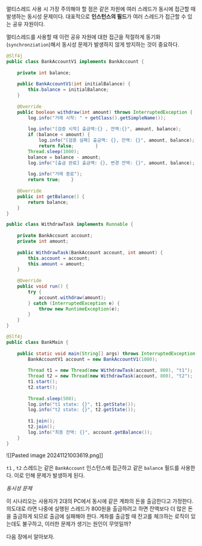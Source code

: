 멀티스레드 사용 시 가장 주의해야 할 점은 같은 자원에 여러 스레드가 동시에 접근할 때 발생하는 동시성 문제이다. 대표적으로 **인스턴스의 필드**가 여러 스레드가 접근할 수 있는 공유 자원이다.

멀티스레드를 사용할 때 이런 공유 자원에 대한 접근을 적절하게 동기화(`synchronziation`)해서 동시성 문제가 발생하지 않게 방지하는 것이 중요하다.

```java
@Slf4j  
public class BankAccountV1 implements BankAccount {  
  
    private int balance;  
  
    public BankAccountV1(int initialBalance) {  
        this.balance = initialBalance;  
    }  
  
    @Override  
    public boolean withdraw(int amount) throws InterruptedException {  
        log.info("거래 시작: " + getClass().getSimpleName());  
  
        log.info("[검증 시작] 출금액:{} , 잔액:{}", amount, balance);  
        if (balance < amount) {  
            log.info("[검증 실패] 출금액: {}, 잔액: {}", amount, balance);  
            return false;        }  
        Thread.sleep(1000);  
        balance = balance - amount;  
        log.info("[출금 완료] 출금액: {}, 변경 잔액: {}", amount, balance);  
  
        log.info("거래 종료");  
        return true;    }  
  
    @Override  
    public int getBalance() {  
        return balance;  
    }  
}

public class WithdrawTask implements Runnable {  
  
    private BankAccount account;  
    private int amount;  
  
    public WithdrawTask(BankAccount account, int amount) {  
        this.account = account;  
        this.amount = amount;  
    }  
  
    @Override  
    public void run() {  
        try {  
            account.withdraw(amount);  
        } catch (InterruptedException e) {  
            throw new RuntimeException(e);  
        }  
    }  
}

```

```java
@Slf4j  
public class BankMain {  
  
    public static void main(String[] args) throws InterruptedException {  
        BankAccountV1 account = new BankAccountV1(1000);  
  
        Thread t1 = new Thread(new WithdrawTask(account, 800), "t1");  
        Thread t2 = new Thread(new WithdrawTask(account, 800), "t2");  
        t1.start();  
        t2.start();  
  
        Thread.sleep(500);  
        log.info("t1 state: {}", t1.getState());  
        log.info("t2 state: {}", t2.getState());  
  
        t1.join();  
        t2.join();  
        log.info("최종 잔액: {}", account.getBalance());  
    }  
}

```


![[Pasted image 20241121003619.png]]

`t1` , `t2` 스레드는 같은 `BankAccount` 인스턴스에 접근하고 같은 `balance` 필드를 사용한다. 이로 인해 문제가 발생하게 된다.

*동시성 문제*

이 시나리오는 사용자가 2대의 PC에서 동시에 같은 계좌의 돈을 출금한다고 가정한다.
의도대로 라면 나중에 실행된 스레드가 800원을 출금하려고 하면 잔액보다 더 많은 돈을 출금하게 되므로 출금에 실패해야 한다. 계좌를 출금할 때 잔고를 체크하는 로직이 있는데도 불구하고, 이러한 문제가 생기는 원인이 무엇일까?

다음 장에서 알아보자.